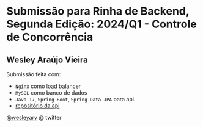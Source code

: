 # Submissão para Rinha de Backend, Segunda Edição: 2024/Q1 - Controle de Concorrência

## Wesley Araújo Vieira

Submissão feita com:

- `Nginx` como load balancer
- `MySQL` como banco de dados
- `Java 17`, `Spring Boot`, `Spring Data JPA` para api.
- [repositório da api](https://github.com/wesleyav/rinha-de-backend-2024-q1)

[@wesleyarv](https://twitter.com/wesleyarv) @ twitter
